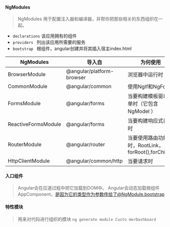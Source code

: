 #### NgModules
> NgModules 用于配置注入器和编译器，并帮你把那些相关的东西组织在一起。

+ `declarations` 该应用拥有的组件
+ `providers `   列出该应用所需要的服务
+ `bootstrap `  根组件，angular创建并将其插入宿主index.html

|  NgModules   | 导入自  | 为何使用 |
|  ----  | ----  | ---- |
| BrowserModule | @angular/platform-browser | 浏览器中运行时 |
| CommonModule  | @angular/common | 使用NgIf和NgFor时 |
| FormsModule  | @angular/forms | 当要构建模板驱动表单时（它包含 NgModel ） |
| ReactiveFormsModule  | @angular/forms |  当要构建响应式表单时 |
| RouterModule  | @angular/router |  当要使用路由功能时，RootLink，forRoot(),forChild() |
| HttpClientModule  | @angular/common/http |  当要请求时 |

#### 入口组件
> Angular会在应道过程中把它加载到DOM中。
Angular会动态加载根组件AppComponent，是因为它的类型作为参数传给了@NgModule.bootstrap

#### 特性模块
> 用来对代码进行组织的模块
`ng generate module Custo
merDashboard
`
